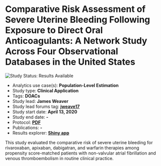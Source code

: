 Comparative Risk Assessment of Severe Uterine Bleeding Following Exposure to Direct Oral Anticoagulants: A Network Study Across Four Observational Databases in the United States
=============

<img src="https://img.shields.io/badge/Study%20Status-Results%20Available-yellow.svg" alt="Study Status: Results Available"> 

- Analytics use case(s): **Population-Level Estimation**
- Study type: **Clinical Application**
- Tags: **DOACs**
- Study lead: **James Weaver**
- Study lead forums tag: **[jweave17](https://forums.ohdsi.org/u/jweave17)**
- Study start date: **April 13, 2020**
- Study end date: **-**
- Protocol: **[PDF](https://github.com/ohdsi-studies/DoacsWarfarinSub/Protocol/)**
- Publications: **-**
- Results explorer: **[Shiny app](https://data.ohdsi.org/)**

This study evaluated the comparative risk of severe uterine bleeding for rivaroxaban, apixaban, dabigatran, and warfarin therapies among propensity score-matched patients with non-valvular atrial fibrillation and venous thromboembolism in routine clinical practice.
